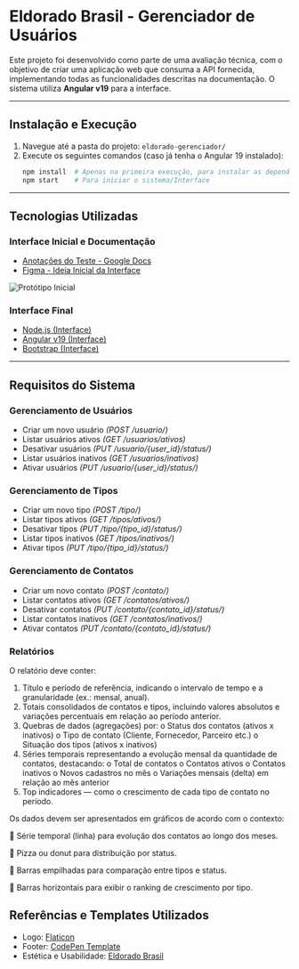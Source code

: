 # Eldorado Brasil - Gerenciador de Usuários

Este projeto foi desenvolvido como parte de uma avaliação técnica, com o objetivo de criar uma aplicação web que consuma a API fornecida, implementando todas as funcionalidades descritas na documentação.
O sistema utiliza **Angular v19** para a interface.

---
## Instalação e Execução
1. Navegue até a pasta do projeto: `eldorado-gerenciador/`
2. Execute os seguintes comandos (caso já tenha o Angular 19 instalado):
   ```sh
   npm install  # Apenas na primeira execução, para instalar as dependências
   npm start    # Para iniciar o sistema/Interface
   ```

---
## Tecnologias Utilizadas
### Interface Inicial e Documentação
- [Anotações do Teste - Google Docs](https://docs.google.com/document/d/15pm9e35xxMDw6d4Iczvp9bmgvKPvAkmQ3bUWTPQyEGk/edit?usp=sharing)
- [Figma - Ideia Inicial da Interface](https://www.figma.com/design/fd3Qwvoif8UMsNUBn0T97F/Teste-T%C3%A9cnico---Eldorado?node-id=0-1&t=UALCHMO7d9OYJnes-1)

![Protótipo Inicial](https://github.com/user-attachments/assets/78542d63-7628-4a18-871b-9c74d83e5a58)

### Interface Final
- [Node.js (Interface)](https://nodejs.org/)
- [Angular v19 (Interface)](https://angular.io/)
- [Bootstrap (Interface)](https://getbootstrap.com/)

---
## Requisitos do Sistema
### **Gerenciamento de Usuários**
- Criar um novo usuário *(POST /usuario/)*
- Listar usuários ativos *(GET /usuarios/ativos)*
- Desativar usuários *(PUT /usuario/{user_id}/status/)*
- Listar usuários inativos *(GET /usuarios/inativos)*
- Ativar usuários *(PUT /usuario/{user_id}/status/)*

### **Gerenciamento de Tipos**
- Criar um novo tipo *(POST /tipo/)*
- Listar tipos ativos *(GET /tipos/ativos/)*
- Desativar tipos *(PUT /tipo/{tipo_id}/status/)*
- Listar tipos inativos *(GET /tipos/inativos/)*
- Ativar tipos *(PUT /tipo/{tipo_id}/status/)*

### **Gerenciamento de Contatos**
- Criar um novo contato *(POST /contato/)*
- Listar contatos ativos *(GET /contatos/ativos/)*
- Desativar contatos *(PUT /contato/{contato_id}/status/)*
- Listar contatos inativos *(GET /contatos/inativos/)*
- Ativar contatos *(PUT /contato/{contato_id}/status/)*

 ### **Relatórios**
 O relatório deve conter:
1. Título e período de referência, indicando o intervalo de tempo e a
granularidade (ex.: mensal, anual).
2. Totais consolidados de contatos e tipos, incluindo valores absolutos e variações
percentuais em relação ao período anterior.
3. Quebras de dados (agregações) por:
o Status dos contatos (ativos x inativos)
o Tipo de contato (Cliente, Fornecedor, Parceiro etc.)
o Situação dos tipos (ativos x inativos)
4. Séries temporais representando a evolução mensal da quantidade de contatos,
destacando:
o Total de contatos
o Contatos ativos
o Contatos inativos
o Novos cadastros no mês
o Variações mensais (delta) em relação ao mês anterior
5. Top indicadores — como o crescimento de cada tipo de contato no período.

Os dados devem ser apresentados em gráficos de acordo com o contexto:

 Série temporal (linha) para evolução dos contatos ao longo dos meses.

 Pizza ou donut para distribuição por status.

 Barras empilhadas para comparação entre tipos e status.

 Barras horizontais para exibir o ranking de crescimento por tipo.


## Referências e Templates Utilizados
- Logo: [Flaticon](https://cdn-icons-png.flaticon.com/512/9131/9131478.png)
- Footer: [CodePen Template](https://codepen.io/scanfcode/pen/MEZPNd)
- Estética e Usabilidade: [Eldorado Brasil](https://www.eldoradobrasil.com.br/pb/)

